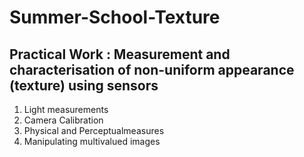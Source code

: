 # Summer-School-Texture
## Practical Work : Measurement and characterisation of non-uniform appearance (texture) using sensors

1. Light measurements
2. Camera Calibration
3. Physical and Perceptualmeasures
4. Manipulating multivalued images

